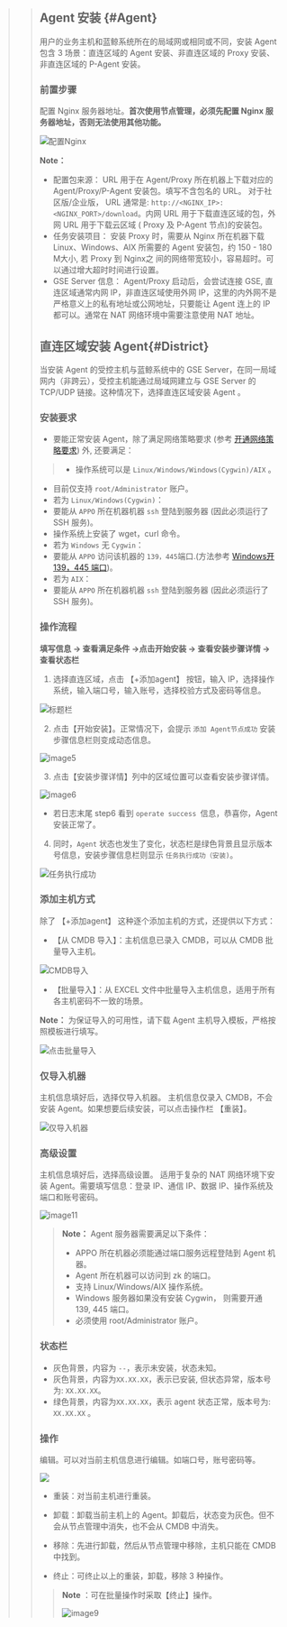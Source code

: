 >>## Agent 安装 {#Agent}
>>
>>用户的业务主机和蓝鲸系统所在的局域网或相同或不同，安装 Agent 包含 3 场景：直连区域的 Agent 安装、非直连区域的 Proxy 安装、非直连区域的 P-Agent 安装。
>>
>>### 前置步骤
>>
>>配置 Nginx 服务器地址。**首次使用节点管理，必须先配置 Nginx 服务器地址，否则无法使用其他功能。**
>>
>>![配置Nginx](../assets/配置Nginx-1.png)
>>
>>**Note：**
>>
>>- 配置包来源：
>>  URL 用于在 Agent/Proxy 所在机器上下载对应的 Agent/Proxy/P-Agent 安装包。填写不含包名的 URL。 对于社区版/企业版， URL 通常是: `http://<NGINX_IP>:<NGINX_PORT>/download`。内网 URL 用于下载直连区域的包，外网 URL 用于下载云区域 ( Proxy 及 P-Agent 节点)的安装包。
>>- 任务安装项目：
>>  安装 Proxy 时，需要从 Nginx 所在机器下载 Linux、Windows、AIX 所需要的 Agent 安装包，约 150 - 180 M大小, 若 Proxy 到 Nginx之 间的网络带宽较小，容易超时。可以通过增大超时时间进行设置。
>>- GSE Server 信息：
>>  Agent/Proxy 启动后，会尝试连接 GSE, 直连区域通常内网 IP，非直连区域使用外网 IP，这里的内外网不是严格意义上的私有地址或公网地址，只要能让 Agent 连上的 IP 都可以。通常在 NAT 网络环境中需要注意使用 NAT 地址。
>>
>>
>>## 直连区域安装 Agent{#District}
>>
>>当安装 Agent 的受控主机与蓝鲸系统中的 GSE Server，在同一局域网内（非跨云），受控主机能通过局域网建立与 GSE Server 的 TCP/UDP 链接。这种情况下，选择直连区域安装 Agent 。
>>
>>### 安装要求
>>
>>- 要能正常安装 Agent，除了满足网络策略要求 (参考 [开通网络策略要求](9.附录/network_policy.md)) 外, 还要满足：
>>
>> >* 操作系统可以是 `Linux/Windows/Windows(Cygwin)/AIX` 。
>> * 目前仅支持 `root/Administrator` 账户。
>> * 若为 `Linux/Windows(Cygwin)`：
>> * 要能从 `APPO` 所在机器机器 `ssh` 登陆到服务器 (因此必须运行了 SSH 服务\)。
>> * 操作系统上安装了 wget，curl 命令。
>> * 若为 `Windows` 无 `Cygwin`：
>> * 要能从 `APPO` 访问该机器的 `139，445`端口.\(方法参考 [Windows开 139，445 端口](9.附录/smb.md))。
>> * 若为 `AIX`：
>> * 要能从 `APPO` 所在机器机器 `ssh` 登陆到服务器 \(因此必须运行了 SSH 服务\)。
>>
>>### 操作流程
>>
>>**填写信息 -> 查看满足条件 ->点击开始安装 -> 查看安装步骤详情 -> 查看状态栏**
>>
>>1. 选择直连区域，点击 【+添加agent】 按钮，输入 IP，选择操作系统，输入端口号，输入账号，选择校验方式及密码等信息。
>>
>> ![标题栏](../assets/标题栏.png)
>>
>>2. 点击【开始安装】。正常情况下，会提示 `添加 Agent节点成功` 安装步骤信息栏则变成动态信息。
>>
>>![image5](../assets/agent添加成功.png)
>>
>>3. 点击【安装步骤详情】列中的区域位置可以查看安装步骤详情。
>>
>>![image6](../assets/agent步骤详情.png)
>>
>>- 若日志末尾 step6 看到 `operate success `信息，恭喜你，Agent 安装正常了。
>>
>>4. 同时，`Agent` 状态也发生了变化，状态栏是绿色背景且显示版本号信息，安装步骤信息栏则显示 `任务执行成功（安装)`。
>>
>>![任务执行成功](../assets/任务执行成功.png)
>>
>>### 添加主机方式
>>
>>除了 【+添加agent】 这种逐个添加主机的方式，还提供以下方式：
>>
>>* 【从 CMDB 导入】：主机信息已录入 CMDB，可以从 CMDB 批量导入主机。
>>
>> ![CMDB导入](../assets/CMDB导入.gif)
>>
>>* 【批量导入】：从 EXCEL 文件中批量导入主机信息，适用于所有各主机密码不一致的场景。
>>
>> **Note：** 为保证导入的可用性，请下载 Agent 主机导入模板，严格按照模板进行填写。
>>
>> ![点击批量导入](../assets/点击批量导入.gif)
>>
>>### 仅导入机器
>>
>>主机信息填好后，选择仅导入机器。
>>主机信息仅录入 CMDB，不会安装 Agent。如果想要后续安装，可以点击操作栏 【重装】。
>>
>>![仅导入机器](../assets/仅导入机器.gif)
>>
>>
>>### 高级设置
>>
>>主机信息填好后，选择高级设置。
>>适用于复杂的 NAT 网络环境下安装 Agent。需要填写信息：登录 IP、通信 IP、数据 IP、操作系统及端口和账号密码。
>>
>>![image11](../assets/agent高级设置.png)
>>
>>>**Note：** Agent 服务器需要满足以下条件：
>>>
>>>- APPO 所在机器必须能通过端口服务远程登陆到 Agent 机器。
>>>- Agent 所在机器可以访问到 zk 的端口。
>>>- 支持 Linux/Windows/AIX 操作系统。
>>>- Windows 服务器如果没有安装 Cygwin， 则需要开通 139, 445 端口。
>>>- 必须使用 root/Administrator 账户。
>>
>>### 状态栏
>>
>>- 灰色背景，内容为 `--`，表示未安装，状态未知。
>>- 灰色背景，内容为`XX.XX.XX`，表示已安装, 但状态异常，版本号为: `XX.XX.XX`。
>>- 绿色背景，内容为`XX.XX.XX`，表示 agent 状态正常，版本号为: `XX.XX.XX` 。
>>
>>### 操作
>>
>>编辑。可以对当前主机信息进行编辑。如端口号，账号密码等。
>>
>>![](../assets/agent主机信息.jpg)
>>
>>
>>- 重装：对当前主机进行重装。
>>- 卸载：卸载当前主机上的 Agent。卸载后，状态变为灰色。但不会从节点管理中消失，也不会从 CMDB 中消失。
>>
>>- 移除：先进行卸载，然后从节点管理中移除，主机只能在 CMDB 中找到。
>>
>>- 终止：可终止以上的重装，卸载，移除 3 种操作。
>>
>>>**Note** ：可在批量操作时采取【终止】操作。
>>>
>>>![image9](../assets/agent终止操作.png)
